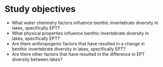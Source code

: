 # Study objectives

- What water chemistry factors influence benthic invertebrate diversity in lakes, specifically EPT?
- What physical properties influence benthic invertebrate diversity in lakes, specifically EPT?
- Are there anthropogenic factors that have resulted in a change in benthic invertebrate diversity in lakes, specifically EPT?
- Are there other factors that have resulted in the difference in EPT diversity between lakes?
